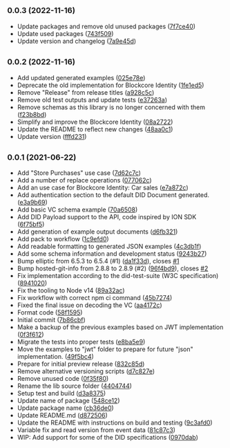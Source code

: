 ## <small>0.0.3 (2022-11-16)</small>

* Update packages and remove old unused packages ([7f7ce40](https://github.com/block-core/blockcore-identity/commit/7f7ce40))
* Update used packages ([743f509](https://github.com/block-core/blockcore-identity/commit/743f509))
* Update version and changelog ([7a9e45d](https://github.com/block-core/blockcore-identity/commit/7a9e45d))



## <small>0.0.2 (2022-11-16)</small>

* Add updated generated examples ([025e78e](https://github.com/block-core/blockcore-identity/commit/025e78e))
* Deprecate the old implementation for Blockcore Identity ([1fe1ed5](https://github.com/block-core/blockcore-identity/commit/1fe1ed5))
* Remove "Release" from release titles ([a928c5c](https://github.com/block-core/blockcore-identity/commit/a928c5c))
* Remove old test outputs and update tests ([e37263a](https://github.com/block-core/blockcore-identity/commit/e37263a))
* Remove schemas as this library is no longer concerned with them ([f23b8bd](https://github.com/block-core/blockcore-identity/commit/f23b8bd))
* Simplify and improve the Blockcore Identity ([08a2722](https://github.com/block-core/blockcore-identity/commit/08a2722))
* Update the README to reflect new changes ([48aa0c1](https://github.com/block-core/blockcore-identity/commit/48aa0c1))
* Update version ([fffd231](https://github.com/block-core/blockcore-identity/commit/fffd231))



## <small>0.0.1 (2021-06-22)</small>

* Add "Store Purchases" use case ([7d62c7c](https://github.com/block-core/blockcore-identity/commit/7d62c7c))
* Add a number of replace operations ([077062c](https://github.com/block-core/blockcore-identity/commit/077062c))
* Add an use case for Blockcore Identity: Car sales ([e7a872c](https://github.com/block-core/blockcore-identity/commit/e7a872c))
* Add authentication section to the default DID Document generated. ([e3a9b69](https://github.com/block-core/blockcore-identity/commit/e3a9b69))
* Add basic VC schema example ([70a6508](https://github.com/block-core/blockcore-identity/commit/70a6508))
* Add DID Payload support to the API, code inspired by ION SDK ([6f75bf5](https://github.com/block-core/blockcore-identity/commit/6f75bf5))
* Add generation of example output documents ([d6fb321](https://github.com/block-core/blockcore-identity/commit/d6fb321))
* Add pack to workflow ([1c9efd0](https://github.com/block-core/blockcore-identity/commit/1c9efd0))
* Add readable formatting to generated JSON examples ([4c3db1f](https://github.com/block-core/blockcore-identity/commit/4c3db1f))
* Add some schema information and development status ([9243b27](https://github.com/block-core/blockcore-identity/commit/9243b27))
* Bump elliptic from 6.5.3 to 6.5.4 (#1) ([da1f33d](https://github.com/block-core/blockcore-identity/commit/da1f33d)), closes [#1](https://github.com/block-core/blockcore-identity/issues/1)
* Bump hosted-git-info from 2.8.8 to 2.8.9 (#2) ([96f4bd9](https://github.com/block-core/blockcore-identity/commit/96f4bd9)), closes [#2](https://github.com/block-core/blockcore-identity/issues/2)
* Fix implementation according to the did-test-suite (W3C specification) ([8941020](https://github.com/block-core/blockcore-identity/commit/8941020))
* Fix the tooling to Node v14 ([89a32ac](https://github.com/block-core/blockcore-identity/commit/89a32ac))
* Fix workflow with correct npm ci command ([45b7274](https://github.com/block-core/blockcore-identity/commit/45b7274))
* Fixed the final issue on decoding the VC ([aa4172c](https://github.com/block-core/blockcore-identity/commit/aa4172c))
* Format code ([58f1595](https://github.com/block-core/blockcore-identity/commit/58f1595))
* Initial commit ([7b86cbf](https://github.com/block-core/blockcore-identity/commit/7b86cbf))
* Make a backup of the previous examples based on JWT implementation ([0f3f612](https://github.com/block-core/blockcore-identity/commit/0f3f612))
* Migrate the tests into proper tests ([e8ba5e9](https://github.com/block-core/blockcore-identity/commit/e8ba5e9))
* Move the examples to "jwt" folder to prepare for future "json" implementation. ([49f5bc4](https://github.com/block-core/blockcore-identity/commit/49f5bc4))
* Prepare for initial preview release ([832c85d](https://github.com/block-core/blockcore-identity/commit/832c85d))
* Remove alternative versioning scripts ([d7c827e](https://github.com/block-core/blockcore-identity/commit/d7c827e))
* Remove unused code ([0f35f80](https://github.com/block-core/blockcore-identity/commit/0f35f80))
* Rename the lib source folder ([4404744](https://github.com/block-core/blockcore-identity/commit/4404744))
* Setup test and build ([d3a8375](https://github.com/block-core/blockcore-identity/commit/d3a8375))
* Update name of package ([548ce12](https://github.com/block-core/blockcore-identity/commit/548ce12))
* Update package name ([cb36de0](https://github.com/block-core/blockcore-identity/commit/cb36de0))
* Update README.md ([d872506](https://github.com/block-core/blockcore-identity/commit/d872506))
* Update the README with instructions on build and testing ([9c3afd0](https://github.com/block-core/blockcore-identity/commit/9c3afd0))
* Variable fix and read version from event data ([81c87c3](https://github.com/block-core/blockcore-identity/commit/81c87c3))
* WIP: Add support for some of the DID specifications ([0970dab](https://github.com/block-core/blockcore-identity/commit/0970dab))



